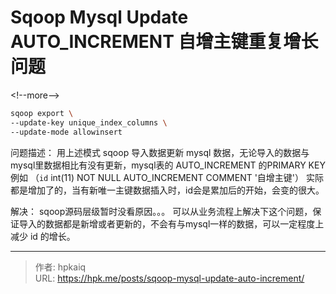 # Sqoop Mysql Update AUTO_INCREMENT 自增主键重复增长问题


&lt;!--more--&gt;

```bash
sqoop export \
--update-key unique_index_columns \
--update-mode allowinsert
```
问题描述：
用上述模式 sqoop 导入数据更新 mysql 数据，无论导入的数据与mysql里数据相比有没有更新，mysql表的 AUTO_INCREMENT 的PRIMARY KEY 例如 （`id` int(11) NOT NULL AUTO_INCREMENT COMMENT &#39;自增主键&#39;） 实际都是增加了的，当有新唯一主键数据插入时，id会是累加后的开始，会变的很大。

解决：
sqoop源码层级暂时没看原因。。。
可以从业务流程上解决下这个问题，保证导入的数据都是新增或者更新的，不会有与mysql一样的数据，可以一定程度上减少 id 的增长。


---

> 作者: hpkaiq  
> URL: https://hpk.me/posts/sqoop-mysql-update-auto-increment/  


